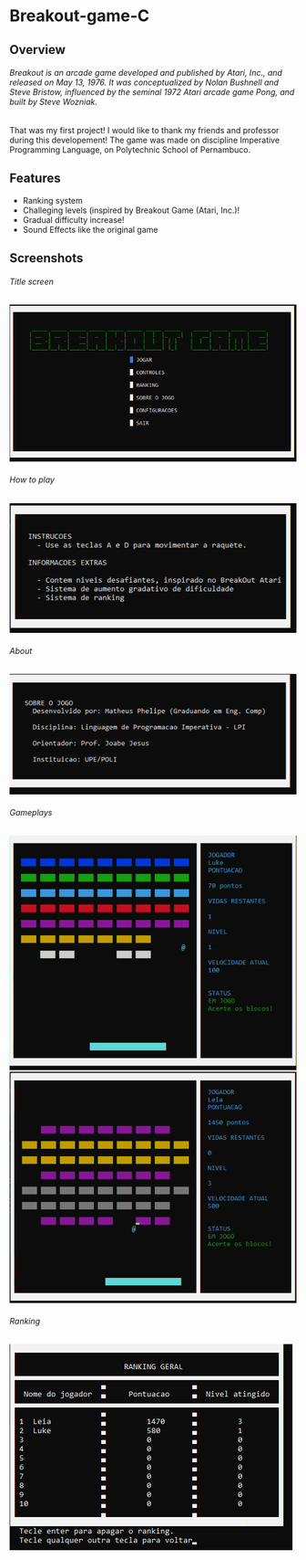 # Breakout-game-C

## Overview
###### Breakout is an arcade game developed and published by Atari, Inc., and released on May 13, 1976. It was conceptualized by Nolan Bushnell and Steve Bristow, influenced by the seminal 1972 Atari arcade game Pong, and built by Steve Wozniak.

That was my first project! I would like to thank my friends and professor during this developement! The game was made on discipline Imperative Programming Language, on Polytechnic School of Pernambuco.


## Features

- Ranking system
- Challeging levels (inspired by Breakout Game (Atari, Inc.)! 
- Gradual difficulty increase!
- Sound Effects like the original game


## Screenshots

###### Title screen
![](images/01.png)

###### How to play
![](images/02.png)

###### About
![](images/03.png)

###### Gameplays
![](images/04.png)
![](images/05.png)


###### Ranking
![](images/06.png)



